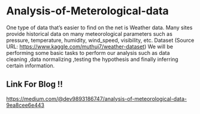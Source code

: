 # Analysis-of-Meterological-data
One type of data that’s easier to find on the net is Weather data. Many sites provide historical data on many meteorological parameters such as pressure, temperature, humidity, wind_speed, visibility, etc.
 Dataset
(Source URL: https://www.kaggle.com/muthuj7/weather-dataset)
We will be performing some basic tasks to perform our analysis such as data cleaning ,data normalizing ,testing the hypothesis and finally inferring certain information.


## Link For Blog !!

https://medium.com/@dev9893186747/analysis-of-meteorological-data-9ea8cee6e443


